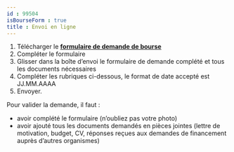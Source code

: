 ```yaml
---
id : 99504
isBourseForm : true
title : Envoi en ligne
---
```

1. Télécharger le
   <a href="https://api.association-envol.info/rapports/download/46" target="_blank"><strong>formulaire de demande de bourse</strong></a>   
2. Compléter le formulaire
3. Glisser dans la boîte d’envoi le formulaire de demande complété et tous les documents nécessaires
4. Compléter les rubriques ci-dessous, le format de date accepté est JJ.MM.AAAA
5. Envoyer.

Pour valider la demande, il faut :

- avoir complété le formulaire (n’oubliez pas votre photo)
- avoir ajouté tous les documents demandés en pièces jointes (lettre de motivation, budget, CV, réponses reçues aux demandes de financement auprès d’autres organismes)
